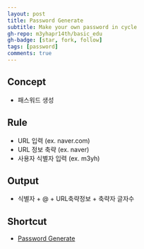 ```yaml
---
layout: post
title: Password Generate
subtitle: Make your own password in cycle
gh-repo: m3yhapr14th/basic_edu
gh-badge: [star, fork, follow]
tags: [password]
comments: true
---
```


## Concept
- 패스워드 생성

## Rule
- URL 입력 (ex. naver.com)
- URL 정보 축략 (ex. naver)
- 사용자 식별자 입력 (ex. m3yh)

## Output
- 식별자 + @ + URL축략정보 + 축략자 글자수

## Shortcut
- [Password Generate](code/python/pw_gen.md)